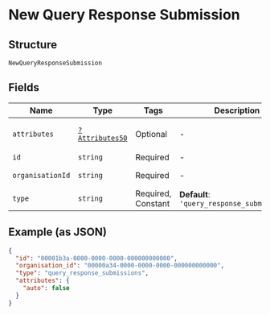 
# New Query Response Submission

## Structure

`NewQueryResponseSubmission`

## Fields

| Name | Type | Tags | Description | Getter | Setter |
|  --- | --- | --- | --- | --- | --- |
| `attributes` | [`?Attributes50`](../../doc/models/attributes-50.md) | Optional | - | getAttributes(): ?Attributes50 | setAttributes(?Attributes50 attributes): void |
| `id` | `string` | Required | - | getId(): string | setId(string id): void |
| `organisationId` | `string` | Required | - | getOrganisationId(): string | setOrganisationId(string organisationId): void |
| `type` | `string` | Required, Constant | **Default**: `'query_response_submissions'` | getType(): string | setType(string type): void |

## Example (as JSON)

```json
{
  "id": "00001b3a-0000-0000-0000-000000000000",
  "organisation_id": "00000a34-0000-0000-0000-000000000000",
  "type": "query_response_submissions",
  "attributes": {
    "auto": false
  }
}
```

